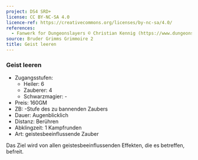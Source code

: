 ```yaml
---
project: DS4 SRD+
license: CC BY-NC-SA 4.0
licence-ref: https://creativecommons.org/licenses/by-nc-sa/4.0/
references: 
  - Fanwerk for Dungeonslayers © Christian Kennig (https://www.dungeonslayers.net/)
source: Bruder Grimms Grimmoire 2
title: Geist leeren
---
```


### Geist leeren

- Zugangsstufen:
  - Heiler: 6
  - Zauberer: 4
  - Schwarzmagier: -
- Preis: 160GM
- ZB: -Stufe des zu bannenden Zaubers
- Dauer: Augenblicklich
- Distanz: Berühren
- Abklingzeit: 1 Kampfrunden
- Art: geistesbeeinflussende Zauber

Das Ziel wird von allen geistesbeeinflussenden Effekten, die es betreffen, befreit.

